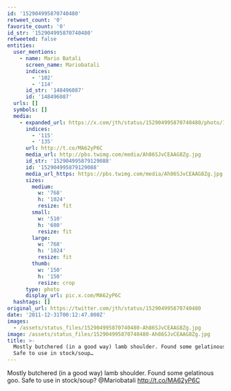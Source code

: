 ```yaml
---
id: '152904995870740480'
retweet_count: '0'
favorite_count: '0'
id_str: '152904995870740480'
retweeted: false
entities:
  user_mentions:
    - name: Mario Batali
      screen_name: Mariobatali
      indices:
        - '102'
        - '114'
      id_str: '148496087'
      id: '148496087'
  urls: []
  symbols: []
  media:
    - expanded_url: https://x.com/jth/status/152904995870740480/photo/1
      indices:
        - '115'
        - '135'
      url: http://t.co/MA62yP6C
      media_url: http://pbs.twimg.com/media/Ah86SJvCEAAG8Zg.jpg
      id_str: '152904995879129088'
      id: '152904995879129088'
      media_url_https: https://pbs.twimg.com/media/Ah86SJvCEAAG8Zg.jpg
      sizes:
        medium:
          w: '768'
          h: '1024'
          resize: fit
        small:
          w: '510'
          h: '680'
          resize: fit
        large:
          w: '768'
          h: '1024'
          resize: fit
        thumb:
          w: '150'
          h: '150'
          resize: crop
      type: photo
      display_url: pic.x.com/MA62yP6C
  hashtags: []
original_url: https://twitter.com/jth/status/152904995870740480
date: '2011-12-31T00:12:47.000Z'
images:
  - /assets/status_files/152904995870740480-Ah86SJvCEAAG8Zg.jpg
image: /assets/status_files/152904995870740480-Ah86SJvCEAAG8Zg.jpg
title: >-
  Mostly butchered (in a good way) lamb shoulder. Found some gelatinous goo.
  Safe to use in stock/soup…
---
```


Mostly butchered (in a good way) lamb shoulder. Found some gelatinous goo. Safe to use in stock/soup? @Mariobatali http://t.co/MA62yP6C